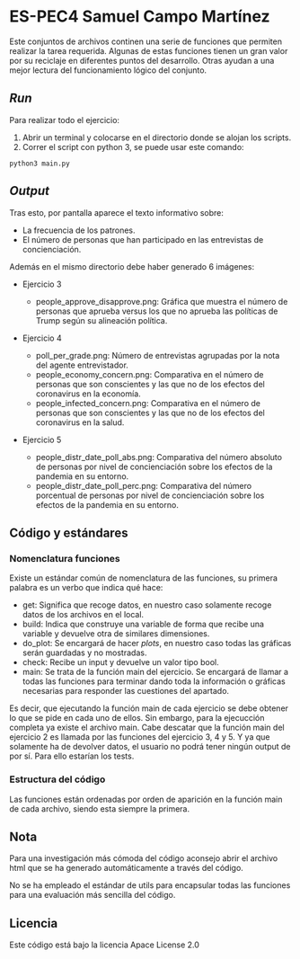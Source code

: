 # ES-PEC4 Samuel Campo Martínez
Este conjuntos de archivos continen una serie de funciones que permiten realizar la tarea requerida. Algunas de estas funciones tienen un gran valor por su reciclaje en diferentes puntos del desarrollo. Otras ayudan a una mejor lectura del funcionamiento lógico del conjunto.

## _Run_
Para realizar todo el ejercicio:
1. Abrir un terminal y colocarse en el directorio donde se alojan los scripts.
2. Correr el script con python 3, se puede usar este comando:

```
python3 main.py
```

## _Output_
Tras esto, por pantalla aparece el texto informativo sobre:
* La frecuencia de los patrones.
* El número de personas que han participado en las entrevistas de concienciación.

Además en el mismo directorio debe haber generado 6 imágenes:

* Ejercicio 3
	* people_approve_disapprove.png: Gráfica que muestra el número de personas que aprueba versus los que no aprueba las políticas de Trump según su alineación política. 

* Ejercicio 4
	* poll_per_grade.png: Número de entrevistas agrupadas por la nota del agente entrevistador.
	* people_economy_concern.png: Comparativa en el número de personas que son conscientes y las que no de los efectos del coronavirus en la economía.
	* people_infected_concern.png: Comparativa en el número de personas que son conscientes y las que no de los efectos del coronavirus en la salud.

* Ejercicio 5
	* people_distr_date_poll_abs.png: Comparativa del número absoluto de personas por nivel de concienciación sobre los efectos de la pandemia en su entorno.
	* people_distr_date_poll_perc.png: Comparativa del número porcentual de personas por nivel de concienciación sobre los efectos de la pandemia en su entorno.

## Código y estándares

### Nomenclatura funciones
Existe un estándar común de nomenclatura de las funciones, su primera palabra es un verbo que indica qué hace:

* get: Significa que recoge datos, en nuestro caso solamente recoge datos de los archivos en el local.
* build: Indica que construye una variable de forma que recibe una variable y devuelve otra de similares dimensiones.
* do_plot: Se encargará de hacer _plots_, en nuestro caso todas las gráficas serán guardadas y no mostradas.
* check: Recibe un input y devuelve un valor tipo bool.
* main: Se trata de la función main del ejercicio. Se encargará de llamar a todas las funciones para terminar dando toda la información o gráficas necesarias para responder las cuestiones del apartado.

Es decir, que ejecutando la función main de cada ejercicio se debe obtener lo que se pide en cada uno de ellos. Sin embargo, para la ejecucción completa ya existe el archivo main. Cabe descatar que la función main del ejercicio 2 es llamada por las funciones del ejercicio 3, 4 y 5. Y ya que solamente ha de devolver datos, el usuario no podrá tener ningún output de por sí. Para ello estarían los tests.

### Estructura del código
Las funciones están ordenadas por orden de aparición en la función main de cada archivo, siendo esta siempre la primera.


## Nota
Para una investigación más cómoda del código aconsejo abrir el archivo html que se ha generado automáticamente a través del código.

No se ha empleado el estándar de utils para encapsular todas las funciones para una evaluación más sencilla del código.

## Licencia
Este código está bajo la licencia Apace License 2.0
